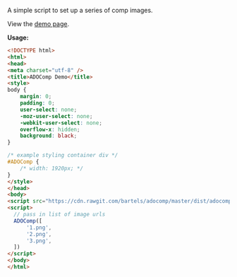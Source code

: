
A simple script to set up a series of comp images.

View the [demo page](https://cdn.rawgit.com/bartels/adocomp/master/demo/).

**Usage:**  

```html
<!DOCTYPE html>
<html>
<head>
<meta charset="utf-8" />
<title>ADOComp Demo</title>
<style>
body {
    margin: 0;
    padding: 0;
    user-select: none;
    -moz-user-select: none;
    -webkit-user-select: none;
    overflow-x: hidden;
    background: black;
}

/* example styling container div */
#ADOComp {
    /* width: 1920px; */
}
</style>
</head>
<body>
<script src="https://cdn.rawgit.com/bartels/adocomp/master/dist/adocomp.min.js" type="text/javascript"></script>
<script>
  // pass in list of image urls
  ADOComp([
      '1.png',
      '2.png',
      '3.png',
  ])
</script>
</body>
</html>
```
